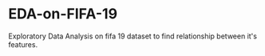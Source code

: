# EDA-on-FIFA-19
Exploratory Data Analysis on fifa 19 dataset to find relationship between it's features.
